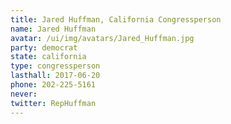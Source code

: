 ```yaml
---
title: Jared Huffman, California Congressperson
name: Jared Huffman
avatar: /ui/img/avatars/Jared_Huffman.jpg
party: democrat
state: california
type: congressperson
lasthall: 2017-06-20
phone: 202-225-5161
never: 
twitter: RepHuffman
---
```

